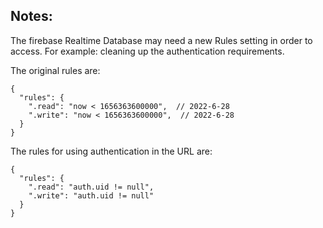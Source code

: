 ## Notes:

The firebase Realtime Database may need a new Rules setting in order to access. For example: cleaning up the authentication requirements.

The original rules are:

```
{
  "rules": {
    ".read": "now < 1656363600000",  // 2022-6-28
    ".write": "now < 1656363600000",  // 2022-6-28
  }
}
```

The rules for using authentication in the URL are:

```
{
  "rules": {
    ".read": "auth.uid != null",
    ".write": "auth.uid != null"
  }
}
```
